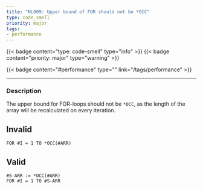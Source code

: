 ```yaml
---
title: "NL009: Upper bound of FOR should not be *OCC"
type: code_smell
priority: major
tags:
- performance 
---
```


{{< badge content="type: code-smell" type="info" >}}
{{< badge content="priority: major" type="warning" >}}


{{< badge content="#performance" type="" link="/tags/performance" >}}

---

### Description
The upper bound for FOR-loops should not be `*OCC`, as the length of the array will be recalculated on every iteration.

## Invalid

```natural
FOR #I = 1 TO *OCC(#ARR)
```

## Valid

```natural
#S-ARR := *OCC(#ARR)
FOR #I = 1 TO #S-ARR
```
